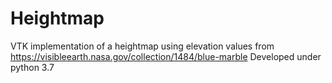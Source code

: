 # Heightmap
VTK implementation of a heightmap using elevation values from https://visibleearth.nasa.gov/collection/1484/blue-marble
Developed under python 3.7
